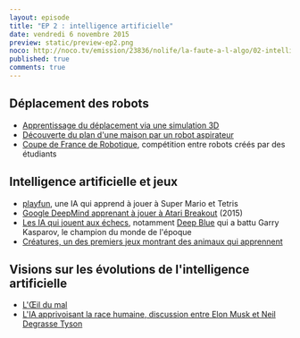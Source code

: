 ```yaml
---
layout: episode
title: "EP 2 : intelligence artificielle"
date: vendredi 6 novembre 2015
preview: static/preview-ep2.png
noco: http://noco.tv/emission/23836/nolife/la-faute-a-l-algo/02-intelligence-artificielle
published: true
comments: true
---
```


## Déplacement des robots

- [Apprentissage du déplacement via une simulation 3D](http://www.goatstream.com/research/papers/SA2013/index.html)
- [Découverte du plan d'une maison par un robot aspirateur](http://www.technologyreview.com/news/541326/the-roomba-now-sees-and-maps-a-home/)
- [Coupe de France de Robotique](http://www.planete-sciences.org/robot/?section=pages&pageid=79), compétition entre robots créés par des étudiants

## Intelligence artificielle et jeux

- [playfun](http://www.cs.cmu.edu/~tom7/mario/), une IA qui apprend à jouer à Super Mario et Tetris
- [Google DeepMind apprenant à jouer à Atari Breakout](https://www.youtube.com/watch?v=V1eYniJ0Rnk) (2015)
- [Les IA qui jouent aux échecs](http://www.chess.com/blog/_valentin_/how-computers-quotthinkquot-in-chess), notamment [Deep Blue](https://fr.wikipedia.org/wiki/Deep_Blue) qui a battu Garry Kasparov, le champion du monde de l'époque
- [Créatures, un des premiers jeux montrant des animaux qui apprennent](https://fr.wikipedia.org/wiki/Creatures_%28s%C3%A9rie%29)

## Visions sur les évolutions de l'intelligence artificielle

- [L'Œil du mal](http://www.imdb.com/title/tt1059786/)
- [L'IA apprivoisant la race humaine, discussion entre Elon Musk et Neil Degrasse Tyson](https://www.washingtonpost.com/news/innovations/wp/2015/03/24/elon-musk-neil-degrasse-tyson-laugh-about-artificial-intelligence-turning-the-human-race-into-its-pet-labrador/)
